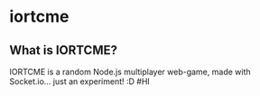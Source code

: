 # iortcme

## What is IORTCME?
IORTCME is a random Node.js multiplayer web-game, made with Socket.io... just an experiment! :D
#HI

